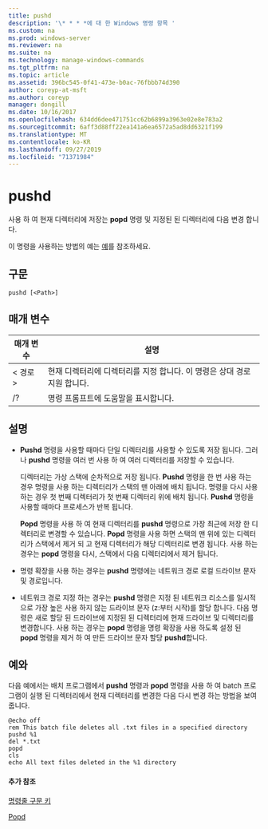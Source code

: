 ```yaml
---
title: pushd
description: '\* * * *에 대 한 Windows 명령 항목 '
ms.custom: na
ms.prod: windows-server
ms.reviewer: na
ms.suite: na
ms.technology: manage-windows-commands
ms.tgt_pltfrm: na
ms.topic: article
ms.assetid: 396bc545-0f41-473e-b0ac-76fbbb74d390
author: coreyp-at-msft
ms.author: coreyp
manager: dongill
ms.date: 10/16/2017
ms.openlocfilehash: 634dd6dee471751cc62b6899a3963e02e8e783a2
ms.sourcegitcommit: 6aff3d88ff22ea141a6ea6572a5ad8dd6321f199
ms.translationtype: MT
ms.contentlocale: ko-KR
ms.lasthandoff: 09/27/2019
ms.locfileid: "71371984"
---
```

# <a name="pushd"></a>pushd



사용 하 여 현재 디렉터리에 저장는 **popd** 명령 및 지정된 된 디렉터리에 다음 변경 합니다.

이 명령을 사용하는 방법의 예는 [예](#BKMK_examples)를 참조하세요.

## <a name="syntax"></a>구문

```
pushd [<Path>]
```

## <a name="parameters"></a>매개 변수

|매개 변수|설명|
|---------|-----------|
|\< 경로 >|현재 디렉터리에 디렉터리를 지정 합니다. 이 명령은 상대 경로 지원 합니다.|
|/?|명령 프롬프트에 도움말을 표시합니다.|

## <a name="remarks"></a>설명

-   **Pushd** 명령을 사용할 때마다 단일 디렉터리를 사용할 수 있도록 저장 됩니다. 그러나 **pushd** 명령을 여러 번 사용 하 여 여러 디렉터리를 저장할 수 있습니다.

    디렉터리는 가상 스택에 순차적으로 저장 됩니다. **Pushd** 명령을 한 번 사용 하는 경우 명령을 사용 하는 디렉터리가 스택의 맨 아래에 배치 됩니다. 명령을 다시 사용 하는 경우 첫 번째 디렉터리가 첫 번째 디렉터리 위에 배치 됩니다. **Pushd** 명령을 사용할 때마다 프로세스가 반복 됩니다.

    **Popd** 명령을 사용 하 여 현재 디렉터리를 **pushd** 명령으로 가장 최근에 저장 한 디렉터리로 변경할 수 있습니다. **Popd** 명령을 사용 하면 스택의 맨 위에 있는 디렉터리가 스택에서 제거 되 고 현재 디렉터리가 해당 디렉터리로 변경 됩니다. 사용 하는 경우는 **popd** 명령을 다시, 스택에서 다음 디렉터리에서 제거 됩니다.
-   명령 확장을 사용 하는 경우는 **pushd** 명령에는 네트워크 경로 로컬 드라이브 문자 및 경로입니다.
-   네트워크 경로 지정 하는 경우는 **pushd** 명령은 지정 된 네트워크 리소스를 일시적으로 가장 높은 사용 하지 않는 드라이브 문자 (z:부터 시작)를 할당 합니다. 다음 명령은 새로 할당 된 드라이브에 지정된 된 디렉터리에 현재 드라이브 및 디렉터리를 변경합니다. 사용 하는 경우는 **popd** 명령을 명령 확장을 사용 하도록 설정 된 **popd** 명령을 제거 하 여 만든 드라이브 문자 할당 **pushd**합니다.

## <a name="BKMK_examples"></a>예와

다음 예에서는 배치 프로그램에서 **pushd** 명령과 **popd** 명령을 사용 하 여 batch 프로그램이 실행 된 디렉터리에서 현재 디렉터리를 변경한 다음 다시 변경 하는 방법을 보여 줍니다.
```
@echo off
rem This batch file deletes all .txt files in a specified directory
pushd %1
del *.txt
popd
cls
echo All text files deleted in the %1 directory
```

#### <a name="additional-references"></a>추가 참조

[명령줄 구문 키](command-line-syntax-key.md)

[Popd](popd.md)